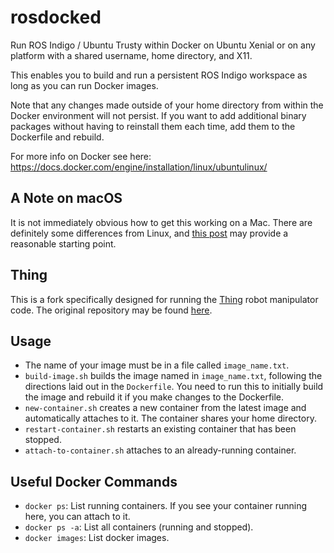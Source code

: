 # rosdocked

Run ROS Indigo / Ubuntu Trusty within Docker on Ubuntu Xenial or on any
platform with a shared username, home directory, and X11.

This enables you to build and run a persistent ROS Indigo workspace as long as
you can run Docker images.

Note that any changes made outside of your home directory from within the
Docker environment will not persist. If you want to add additional binary
packages without having to reinstall them each time, add them to the Dockerfile
and rebuild.

For more info on Docker see here:
https://docs.docker.com/engine/installation/linux/ubuntulinux/

## A Note on macOS
It is not immediately obvious how to get this working on a Mac. There are
definitely some differences from Linux, and [this post](http://qr.ae/TUTszl)
may provide a reasonable starting point.

## Thing

This is a fork specifically designed for running the
[Thing](https://github.com/utiasSTARS/thing) robot manipulator code. The
original repository may be found [here](https://github.com/jbohren/rosdocked).

## Usage
* The name of your image must be in a file called `image_name.txt`.
* `build-image.sh` builds the image named in `image_name.txt`, following the
  directions laid out in the `Dockerfile`. You need to run this to initially
  build the image and rebuild it if you make changes to the Dockerfile.
* `new-container.sh` creates a new container from the latest image and
  automatically attaches to it. The container shares your home directory.
* `restart-container.sh` restarts an existing container that has been stopped.
* `attach-to-container.sh` attaches to an already-running container.

## Useful Docker Commands
* `docker ps`: List running containers. If you see your container running here,
  you can attach to it.
* `docker ps -a`: List all containers (running and stopped).
* `docker images`: List docker images.
